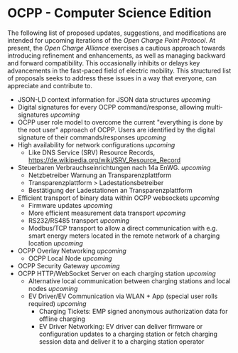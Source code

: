 # OCPP - Computer Science Edition

The following list of proposed updates, suggestions, and modifications are intended for upcoming iterations of the *Open Charge Point Protocol*.
At present, the *Open Charge Alliance* exercises a cautious approach towards introducing refinement and enhancements, as well as managing
backward and forward compatibility. This occasionally inhibits or delays key advancements in the fast-paced field of electric mobility.
This structured list of proposals seeks to address these issues in a way that everyone, can appreciate and contribute to.

- JSON-LD context information for JSON data structures *upcoming*
- Digital signatures for every OCPP command/response, allowing multi-signatures *upcoming*
- OCPP user role model to overcome the current "everything is done by the root user" approach of OCPP. Users are identified by the digital signature of their commands/responses *upcoming*
- High availability for network configurations *upcoming*
  - Like DNS Service (SRV) Resource Records, https://de.wikipedia.org/wiki/SRV_Resource_Record
- Steuerbaren Verbrauchseinrichtungen nach 14a EnWG. *upcoming*
  - Netzbetreiber Warnung an Transparenzplattform
  - Transparenzplattform > Ladestationsbetreiber
  - Bestätigung der Ladestationen an Transparenzplattform
- Efficient transport of binary data within OCPP websockets *upcoming*
  - Firmware updates *upcoming*
  - More efficient measurement data transport *upcoming*
  - RS232/RS485 transport *upcoming*
  - Modbus/TCP transport to allow a direct communication with e.g. smart energy meters located in the remote network of a charging location *upcoming*
- OCPP Overlay Networking *upcoming*
  - OCPP Local Node *upcoming*
- OCPP Security Gateway *upcoming*
- OCPP HTTP/WebSocket Server on each charging station *upcoming*
  - Alternative local communication between charging stations and local nodes *upcoming*
  - EV Driver/EV Communication via WLAN + App (special user rolls required) *upcoming*
    - Charging Tickets: EMP signed anonymous authorization data for offline charging
    - EV Driver Networking: EV driver can deliver firmware or configuration updates to a charging station or fetch charging session data and deliver it to a charging station operator

